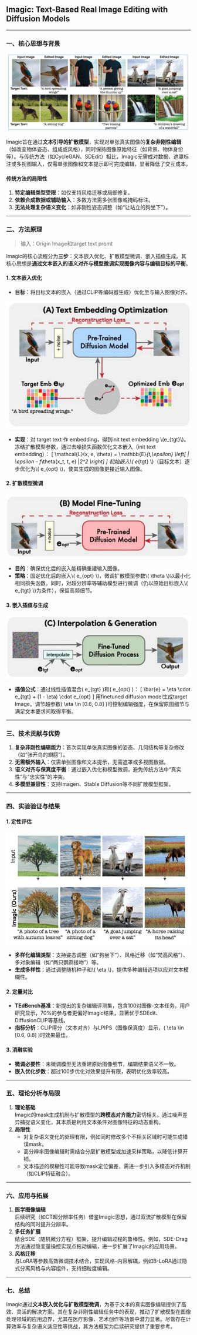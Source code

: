 ## Imagic: Text-Based Real Image Editing with Diffusion Models   

---

### 一、核心思想与背景

![](assets/D2-24.png) 

Imagic旨在通过**文本引导的扩散模型**，实现对单张真实图像的**复杂非刚性编辑**（如改变物体姿态、组成或风格），同时保持图像原始特征（如背景、物体身份等）。与传统方法（如CycleGAN、SDEdit）相比，Imagic无需成对数据、遮罩标注或多视图输入，仅需单张图像和文本提示即可完成编辑，显著降低了交互成本。


#### 传统方法的局限性
1. **特定编辑类型受限**：如仅支持风格迁移或局部修复。
2. **依赖合成数据或辅助输入**：多数方法需多张图像或掩码标注。
3. **无法处理复杂语义变化**：如非刚性姿态调整（如“让站立的狗坐下”）。

---

### 二、方法原理

> 输入：Origin Image和target text promt

Imagic的核心流程分为**三步**：文本嵌入优化、扩散模型微调、嵌入插值生成。其核心思想是**通过文本嵌入的语义对齐与模型微调实现图像内容与编辑目标的平衡**。

#### 1. **文本嵌入优化**
- **目标**：将目标文本的嵌入（通过CLIP等编码器生成）优化至与输入图像对齐。

![](assets/D2-25-1.png)     

- **实现**：对 target text 作 embedding，得到init text embedding \\(e_{tgt}\\)。冻结扩散模型参数，通过去噪损失函数优化文本嵌入（init text embedding）：
  \[
  \mathcal{L}(x, e, \theta) = \mathbb{E}_{t,\epsilon} \left[ \| \epsilon - f_\theta(x_t, t, e) \|_2^2 \right]
  \]
  初始嵌入\\( e_{tgt} \\)（目标文本）逐步优化为\\( e_{opt} \\)，使其生成的图像更接近输入图像。

#### 2. **扩散模型微调**
 
![](assets/D2-25-2.png)      

- **目的**：确保优化后的嵌入能精确重建输入图像。
- **策略**：固定优化后的嵌入\\( e_{opt} \\)，微调扩散模型参数\\( \theta \\)以最小化相同损失函数。同时，对超分辨率等辅助模型进行微调（仍以原始目标嵌入\\( e_{tgt} \\)为条件），保留高频细节。

#### 3. **嵌入插值与生成**

![](assets/D2-25-3.png)  

- **插值公式**：通过线性插值混合\( e_{tgt} \)和\( e_{opt} \)：
  \[
  \bar{e} = \eta \cdot e_{tgt} + (1 - \eta) \cdot e_{opt}
  \]
  用finetuned diffusion model生成target Image。调节超参数\( \eta \in [0.6, 0.8] \)可控制编辑强度，在保留原图细节与满足文本要求间取得平衡。

---

### 三、技术贡献与优势
1. **复杂非刚性编辑能力**：首次实现单张真实图像的姿态、几何结构等复杂修改（如“张开鸟的翅膀”）。
2. **无需额外输入**：仅需单张图像和文本提示，无需遮罩或多视图数据。
3. **语义对齐与保真度平衡**：通过嵌入优化和模型微调，避免传统方法中“真实性”与“忠实性”的冲突。
4. **多模型兼容性**：支持Imagen、Stable Diffusion等不同扩散模型框架。

---

### 四、实验验证与结果
#### 1. **定性评估**

![](assets/D2-26.png) 

- **多样化编辑类型**：支持姿态调整（如“狗坐下”）、风格迁移（如“梵高风格”）、多对象编辑（如“两只鹦鹉接吻”）等。
- **生成多样性**：通过调整随机种子和\\( \eta \\)，提供多种编辑选项以应对文本模糊性。

#### 2. **定量对比**
- **TEdBench基准**：新提出的复杂编辑评测集，包含100对图像-文本任务。用户研究显示，70%的参与者更偏好Imagic结果，显著优于SDEdit、DiffusionCLIP等基线。
- **指标分析**：CLIP得分（文本对齐）与LPIPS（图像保真度）显示，\( \eta \in [0.6, 0.8] \)时效果最佳。

#### 3. **消融实验**
- **微调必要性**：未微调模型无法重建原始图像细节，编辑结果语义不一致。
- **嵌入优化步数**：超过100步优化对效果提升有限，表明优化效率较高。

---

### 五、理论分析与局限
1. **理论基础**  
   Imagic的mask生成机制与扩散模型的**跨模态对齐能力**密切相关。通过噪声差异捕捉语义变化，其本质是利用文本条件对图像特征的动态重构。
2. **局限性**  
   - 对复杂语义变化的处理有限，例如同时修改多个不相关区域时可能生成错误mask。
   - 高分辨率图像编辑时需结合分层扩散模型或加速采样策略，以降低计算开销。
   - 文本描述的模糊性可能导致mask定位偏差，需进一步引入多模态对齐机制（如CLIP特征融合）。

---

### 六、应用与拓展
1. **医学图像编辑**  
   后续研究（如CT超分辨率任务）借鉴Imagic思想，通过双流扩散模型在保留结构的同时提升分辨率。
2. **多任务扩展**  
   结合SDE（随机微分方程）框架，提升编辑过程的鲁棒性。例如，SDE-Drag方法通过隐变量操控实现点拖动编辑，进一步扩展了Imagic的应用场景。
3. **风格迁移**  
   与LoRA等参数高效微调技术结合，实现风格-内容解耦，例如B-LoRA通过隐式分离风格与内容组件，支持细粒度编辑。

---

### 七、总结
Imagic通过**文本嵌入优化与扩散模型微调**，为基于文本的真实图像编辑提供了高效、灵活的解决方案。其在复杂非刚性编辑任务中的表现，推动了扩散模型在图像处理领域的应用边界，尤其在医疗影像、艺术创作等场景中潜力显著。尽管存在计算效率与复杂语义适应性等挑战，其方法框架为后续研究提供了重要参考。

